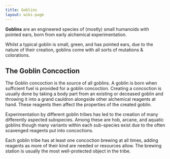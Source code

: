 ```yaml
---
title: Goblins
layout: wiki-page
---
```


**Goblins** are an engineered species of (mostly) small humanoids with pointed ears, born from early alchemical experimentation.

Whilst a typical goblin is small, green, and has pointed ears, due to the nature of their creation, goblins come with all sorts of mutations & colorations.

## The Goblin Concoction
The Goblin concoction is the source of all goblins. A goblin is born when sufficient fuel is provided for a goblin concoction. Creating a concoction is usually done by taking a body part from an existing or deceased goblin and throwing it into a grand cauldron alongside other alchemical reagents at hand. These reagents then affect the properties of the created goblin. 

Experimentation by different goblin tribes has led to the creation of many differently aspected subspecies. Among these are hob, arcane, and aquatic goblins though many variants within each sub-species exist due to the often scavenged reagents put into concoctions.

Each goblin tribe has at least one concoction brewing at all times, adding reagents as more of their kind are needed or resources allow. The brewing station is usually the most well-protected object in the tribe.